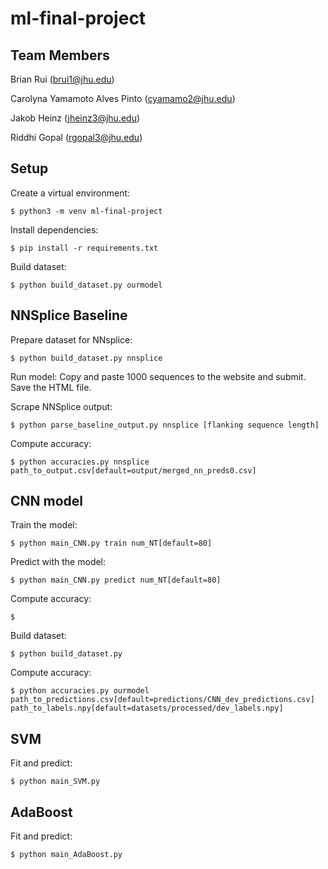 # ml-final-project

## Team Members

Brian Rui (brui1@jhu.edu)

Carolyna Yamamoto Alves Pinto (cyamamo2@jhu.edu)

Jakob Heinz (jheinz3@jhu.edu)

Riddhi Gopal (rgopal3@jhu.edu)

## Setup

Create a virtual environment:

```shell
$ python3 -m venv ml-final-project
```

Install dependencies:

```shell
$ pip install -r requirements.txt
```

Build dataset:

```shell
$ python build_dataset.py ourmodel
```

## NNSplice Baseline

Prepare dataset for NNsplice:

```shell
$ python build_dataset.py nnsplice
```

Run model: Copy and paste 1000 sequences to the website and submit. Save the HTML file.

Scrape NNSplice output:
```shell
$ python parse_baseline_output.py nnsplice [flanking sequence length]
```

Compute accuracy:
```shell
$ python accuracies.py nnsplice path_to_output.csv[default=output/merged_nn_preds0.csv]
```

## CNN model

Train the model:

```shell
$ python main_CNN.py train num_NT[default=80]
```

Predict with the model:

```shell
$ python main_CNN.py predict num_NT[default=80]
```

Compute accuracy:

```shell
$ 
```

Build dataset:
```shell
$ python build_dataset.py
```

Compute accuracy:

```shell
$ python accuracies.py ourmodel path_to_predictions.csv[default=predictions/CNN_dev_predictions.csv] path_to_labels.npy[default=datasets/processed/dev_labels.npy]
```

## SVM

Fit and predict:

```shell
$ python main_SVM.py
```

## AdaBoost


Fit and predict:

```shell
$ python main_AdaBoost.py
```
